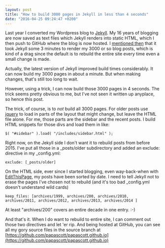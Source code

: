 ```yaml
---
layout: post
title: "How to build 3000 pages in Jekyll in less than 4 seconds"
date: "2016-04-25 09:24:47 +0200"
---
```


Last year I converted my Wordpress blog to [Jekyll](http://jekyllrb.com/). My 16 years of blogging are now saved as text files which Jekyll renders into static HTML, which I then push to GitHub where the blog is now hosted. I [mentioned then](https://www.papascott.de/archives/2015/04/30/see-what-sticks/) that it took Jekyll some 3 minutes to render my 3000 or so blog posts, which is kind of a drag since the default is to rebuild the entire site every time even a small change is made.

Actually, the latest version of Jekyll improved build times considerably. It can now build my 3000 pages in about a minute. But when making changes, that's still too long to wait.

However, using a trick, I can now build those 3000 pages in 4 seconds. The trick seems pretty obvious to me, but I've not seen it written up anyplace, so hence this post.

The trick, of course, is to _not_ build all 3000 pages. For older posts use [jquery](https://jquery.com/) to load in parts of the layout that might change, but leave the HTML file alone. For me, those parts are the sidebar and the recent posts. I build HTML snippets for those divs and load them in like:

```
$( "#sidebar" ).load( "/includes/sidebar.html" );
```

Right now, on the Jekyll side I don't want it to rebuild posts from before 2015\. I've put all those in a \_posts/older subdirectory and added an exclude: directive in my \_config.yml:

```
exclude: [_posts/older]
```

On the HTML side, ever since I started blogging, even way-back-when with [EditThisPage](http://scripting.com/davenet/1999/12/08/editthispagecom.html), my posts have been sorted by date. I need to tell Jekyll not to erase the pages I've chosen not to rebuild (and it's too bad \_config.yml doesn't understand wild cards)

```
keep_files: [archives/1999, archives/200, archives/2010, archives/2011, archives/2012, archives/2013, archives/2014 ]
```

At least "archives/200" covers an entire decade in one entry. :-)

And that's it. When I do want to rebuild to entire site, I can comment out those two directives and let 'er rip. And being hosted at GitHub, you can see all my gory source files in the source branch at [https://github.com/papascott/papascott.github.io](https://github.com/papascott/papascott.github.io)
